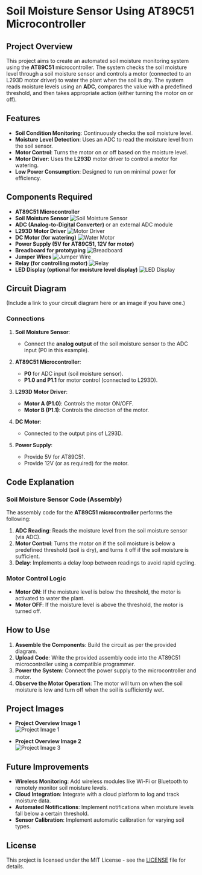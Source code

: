 # Soil Moisture Sensor Using AT89C51 Microcontroller

## Project Overview

This project aims to create an automated soil moisture monitoring system using the **AT89C51** microcontroller. The system checks the soil moisture level through a soil moisture sensor and controls a motor (connected to an L293D motor driver) to water the plant when the soil is dry. The system reads moisture levels using an **ADC**, compares the value with a predefined threshold, and then takes appropriate action (either turning the motor on or off).

## Features

- **Soil Condition Monitoring**: Continuously checks the soil moisture level.
- **Moisture Level Detection**: Uses an ADC to read the moisture level from the soil sensor.
- **Motor Control**: Turns the motor on or off based on the moisture level.
- **Motor Driver**: Uses the **L293D** motor driver to control a motor for watering.
- **Low Power Consumption**: Designed to run on minimal power for efficiency.

## Components Required

- **AT89C51 Microcontroller**
- **Soil Moisture Sensor**
  ![Soil Moisture Sensor](soil-moisture-sensor.jpg)
- **ADC (Analog-to-Digital Converter)** or an external ADC module
- **L293D Motor Driver**
  ![Motor Driver](soil-moisture-sensor.jpg)
- **DC Motor (for watering)**
  ![Water Motor](5v-water-pump.jpg)
- **Power Supply (5V for AT89C51, 12V for motor)**
- **Breadboard for prototyping**
  ![Breadboard](breadBoard.jpg)
- **Jumper Wires**
  ![Jumper Wire](jumper-wire.jpg)
- **Relay (for controlling motor)**
  ![Relay](ad317_Single-Relay-Module.jpg)
- **LED Display (optional for moisture level display)**
  ![LED Display](16pin-led-display.jpg)

## Circuit Diagram

(Include a link to your circuit diagram here or an image if you have one.)

### Connections

1. **Soil Moisture Sensor**:
   - Connect the **analog output** of the soil moisture sensor to the ADC input (P0 in this example).
   
2. **AT89C51 Microcontroller**:
   - **P0** for ADC input (soil moisture sensor).
   - **P1.0 and P1.1** for motor control (connected to L293D).

3. **L293D Motor Driver**:
   - **Motor A (P1.0)**: Controls the motor ON/OFF.
   - **Motor B (P1.1)**: Controls the direction of the motor.

4. **DC Motor**:
   - Connected to the output pins of L293D.

5. **Power Supply**:
   - Provide 5V for AT89C51.
   - Provide 12V (or as required) for the motor.

## Code Explanation

### Soil Moisture Sensor Code (Assembly)

The assembly code for the **AT89C51 microcontroller** performs the following:

1. **ADC Reading**: Reads the moisture level from the soil moisture sensor (via ADC).
2. **Motor Control**: Turns the motor on if the soil moisture is below a predefined threshold (soil is dry), and turns it off if the soil moisture is sufficient.
3. **Delay**: Implements a delay loop between readings to avoid rapid cycling.

### Motor Control Logic

- **Motor ON**: If the moisture level is below the threshold, the motor is activated to water the plant.
- **Motor OFF**: If the moisture level is above the threshold, the motor is turned off.

## How to Use

1. **Assemble the Components**: Build the circuit as per the provided diagram.
2. **Upload Code**: Write the provided assembly code into the AT89C51 microcontroller using a compatible programmer.
3. **Power the System**: Connect the power supply to the microcontroller and motor.
4. **Observe the Motor Operation**: The motor will turn on when the soil moisture is low and turn off when the soil is sufficiently wet.

## Project Images

- **Project Overview Image 1**  
  ![Project Image 1](project-image-1.jpg)

- **Project Overview Image 2**  
  ![Project Image 3](project-image-2.jpg)

## Future Improvements

- **Wireless Monitoring**: Add wireless modules like Wi-Fi or Bluetooth to remotely monitor soil moisture levels.
- **Cloud Integration**: Integrate with a cloud platform to log and track moisture data.
- **Automated Notifications**: Implement notifications when moisture levels fall below a certain threshold.
- **Sensor Calibration**: Implement automatic calibration for varying soil types.

## License

This project is licensed under the MIT License - see the [LICENSE](LICENSE) file for details.

